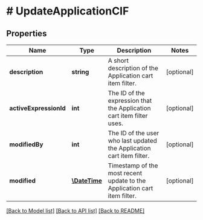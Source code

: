 # # UpdateApplicationCIF

## Properties

Name | Type | Description | Notes
------------ | ------------- | ------------- | -------------
**description** | **string** | A short description of the Application cart item filter. | [optional] 
**activeExpressionId** | **int** | The ID of the expression that the Application cart item filter uses. | [optional] 
**modifiedBy** | **int** | The ID of the user who last updated the Application cart item filter. | [optional] 
**modified** | [**\DateTime**](\DateTime.md) | Timestamp of the most recent update to the Application cart item filter. | [optional] 

[[Back to Model list]](../../README.md#documentation-for-models) [[Back to API list]](../../README.md#documentation-for-api-endpoints) [[Back to README]](../../README.md)


